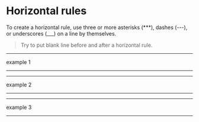 # Horizontal rules

To create a horizontal rule, use three or more asterisks (***), dashes (---), or underscores (___) on a line by themselves.

>Try to put blank line before and after a horizontal rule.

***

example 1  

***

---

example 2  

---

___

example 3
___

